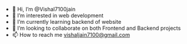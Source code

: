 - 👋 Hi, I’m @Vishal7100jain
- 👀 I’m interested in web development 
- 🌱 I’m currently learning backend of website 
- 💞️ I’m looking to collaborate on both Frontend and Backend projects 
- 📫 How to reach me vishaljain7100@gmail.com

<!---
Vishal7100jain/Vishal7100jain is a ✨ special ✨ repository because its `README.md` (this file) appears on your GitHub profile.
You can click the Preview link to take a look at your changes.
--->
